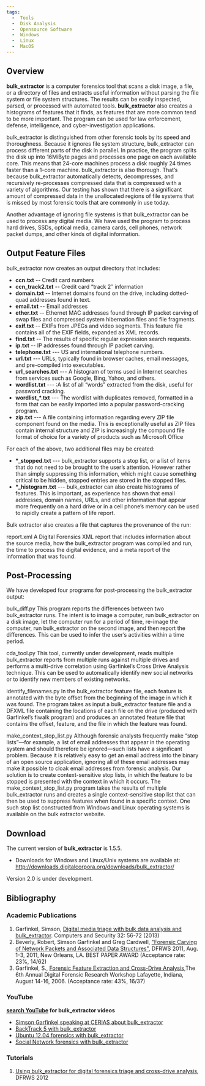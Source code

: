 ```yaml
---
tags:
  -  Tools
  -  Disk Analysis
  -  Opensource Software
  -  Windows
  -  Linux
  -  MacOS
---
```

## Overview

**bulk_extractor** is a computer forensics tool that scans a disk image,
a file, or a directory of files and extracts useful information without
parsing the file system or file system structures. The results can be
easily inspected, parsed, or processed with automated tools.
**bulk_extractor** also creates a histograms of features that it finds,
as features that are more common tend to be more important. The program
can be used for law enforcement, defense, intelligence, and
cyber-investigation applications.

bulk_extractor is distinguished from other forensic tools by its speed
and thoroughness. Because it ignores file system structure,
bulk_extractor can process different parts of the disk in parallel. In
practice, the program splits the disk up into 16MiByte pages and
processes one page on each available core. This means that 24-core
machines process a disk roughly 24 times faster than a 1-core machine.
bulk_extractor is also thorough. That’s because bulk_extractor
automatically detects, decompresses, and recursively re-processes
compressed data that is compressed with a variety of algorithms. Our
testing has shown that there is a significant amount of compressed data
in the unallocated regions of file systems that is missed by most
forensic tools that are commonly in use today.

Another advantage of ignoring file systems is that bulk_extractor can be
used to process any digital media. We have used the program to process
hard drives, SSDs, optical media, camera cards, cell phones, network
packet dumps, and other kinds of digital information.

## Output Feature Files

bulk_extractor now creates an output directory that includes:

- **ccn.txt** -- Credit card numbers
- **ccn_track2.txt** -- Credit card “track 2″ information
- **domain.txt** -- Internet domains found on the drive, including
  dotted-quad addresses found in text.
- **email.txt** -- Email addresses
- **ether.txt** -- Ethernet MAC addresses found through IP packet
  carving of swap files and compressed system hibernation files and file
  fragments.
- **exif.txt** -- EXIFs from JPEGs and video segments. This feature file
  contains all of the EXIF fields, expanded as XML records.
- **find.txt** -- The results of specific regular expression search
  requests.
- **ip.txt** -- IP addresses found through IP packet carving.
- **telephone.txt** --- US and international telephone numbers.
- **url.txt** --- URLs, typically found in browser caches, email
  messages, and pre-compiled into executables.
- **url_searches.txt** --- A histogram of terms used in Internet
  searches from services such as Google, Bing, Yahoo, and others.
- **wordlist.txt** --- :A list of all “words” extracted from the disk,
  useful for password cracking.
- **wordlist_\*.txt** --- The wordlist with duplicates removed,
  formatted in a form that can be easily imported into a popular
  password-cracking program.
- **zip.txt** --- A file containing information regarding every ZIP file
  component found on the media. This is exceptionally useful as ZIP
  files contain internal structure and ZIP is increasingly the compound
  file format of choice for a variety of products such as Microsoft
  Office

For each of the above, two additional files may be created:

- **\*_stopped.txt** --- bulk_extractor supports a stop list, or a list
  of items that do not need to be brought to the user’s attention.
  However rather than simply suppressing this information, which might
  cause something critical to be hidden, stopped entries are stored in
  the stopped files.
- **\*_histogram.txt** --- bulk_extractor can also create histograms of
  features. This is important, as experience has shown that email
  addresses, domain names, URLs, and other information that appear more
  frequently on a hard drive or in a cell phone’s memory can be used to
  rapidly create a pattern of life report.

Bulk extractor also creates a file that captures the provenance of the
run:

report.xml
A Digital Forensics XML report that includes information about the
source media, how the bulk_extractor program was compiled and run, the
time to process the digital evidence, and a meta report of the
information that was found.

## Post-Processing

We have developed four programs for post-processing the bulk_extractor
output:

bulk_diff.py
This program reports the differences between two bulk_extractor runs.
The intent is to image a computer, run bulk_extractor on a disk image,
let the computer run for a period of time, re-image the computer, run
bulk_extractor on the second image, and then report the differences.
This can be used to infer the user’s activities within a time period.

cda_tool.py
This tool, currently under development, reads multiple bulk_extractor
reports from multiple runs against multiple drives and performs a
multi-drive correlation using Garfinkel’s Cross Drive Analysis
technique. This can be used to automatically identify new social
networks or to identify new members of existing networks.

identify_filenames.py
In the bulk_extractor feature file, each feature is annotated with the
byte offset from the beginning of the image in which it was found. The
program takes as input a bulk_extractor feature file and a DFXML file
containing the locations of each file on the drive (produced with
Garfinkel’s fiwalk program) and produces an annotated feature file that
contains the offset, feature, and the file in which the feature was
found.

make_context_stop_list.py
Although forensic analysts frequently make “stop lists”—for example, a
list of email addresses that appear in the operating system and should
therefore be ignored—such lists have a significant problem. Because it
is relatively easy to get an email address into the binary of an open
source application, ignoring all of these email addresses may make it
possible to cloak email addresses from forensic analysis. Our solution
is to create context-sensitive stop lists, in which the feature to be
stopped is presented with the context in which it occurs. The
make_context_stop_list.py program takes the results of multiple
bulk_extractor runs and creates a single context-sensitive stop list
that can then be used to suppress features when found in a specific
context. One such stop list constructed from Windows and Linux operating
systems is available on the bulk extractor website.

## Download

The current version of **bulk_extractor** is 1.5.5.

- Downloads for Windows and Linux/Unix systems are available at:
  <http://downloads.digitalcorpora.org/downloads/bulk_extractor/>

Version 2.0 is under development.

## Bibliography

### Academic Publications

1.  Garfinkel, Simson, [Digital media triage with bulk data analysis and
    bulk_extractor](http://simson.net/clips/academic/2013.COSE.bulk_extractor.pdf).
    Computers and Security 32: 56-72 (2013)
2.  Beverly, Robert, Simson Garfinkel and Greg Cardwell, ["Forensic
    Carving of Network Packets and Associated Data
    Structures"](http://simson.net/clips/academic/2011.DFRWS.ipcarving.pdf),
    DFRWS 2011, Aug. 1-3, 2011, New Orleans, LA. BEST PAPER AWARD
    (Acceptance rate: 23%, 14/62)
3.  Garfinkel, S., [Forensic Feature Extraction and Cross-Drive
    Analysis,](http://simson.net/clips/academic/2006.DFRWS.pdf)The 6th
    Annual Digital Forensic Research Workshop Lafayette, Indiana, August
    14-16, 2006. (Acceptance rate: 43%, 16/37)

### YouTube

**[search
YouTube](http://www.youtube.com/results?search_query=bulk_extractor) for
bulk_extractor videos**

- [Simson Garfinkel speaking at CERIAS about
  bulk_extractor](http://www.youtube.com/watch?v=odvDTGA7rYI)
- [BackTrack 5 with
  bulk_extractor](http://www.youtube.com/watch?v=wTBHM9DeLq4)
- [Ubuntu 12.04 forensics with
  bulk_extractor](http://www.youtube.com/watch?v=QVfYOvhrugg)
- [Social Network forensics with
  bulk_extractor](http://www.youtube.com/watch?v=57RWdYhNvq8)

### Tutorials

1.  [Using bulk_extractor for digital forensics triage and cross-drive
    analysis](http://simson.net/ref/2012/2012-08-08%20bulk_extractor%20Tutorial.pdf),
    DFRWS 2012